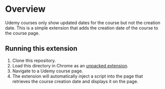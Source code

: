 # Overview

Udemy courses only show updated dates for the course but not the creation date. This is a simple extension that adds the creation date of the course to the course page. 

## Running this extension

1. Clone this repository.
2. Load this directory in Chrome as an [unpacked extension](https://developer.chrome.com/docs/extensions/mv3/getstarted/development-basics/#load-unpacked).
3. Navigate to a Udemy course page.
4. The extension will automatically inject a script into the page that retrieves the course creation date and displays it on the page.